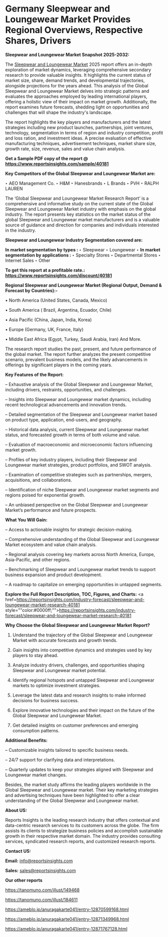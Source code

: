 # Germany Sleepwear and Loungewear Market Provides Regional Overviews, Respective Shares, Drivers

<strong>Sleepwear and Loungewear Market Snapshot 2025-2032:</strong>

The <a href=https://www.reportsinsights.com/sample/40181>Sleepwear and Loungewear Market</a> 2025 report offers an in-depth exploration of market dynamics, leveraging comprehensive secondary research to provide valuable insights. It highlights the current status of market size, share, demand trends, and developmental trajectories, alongside projections for the years ahead. This analysis of the Global Sleepwear and Loungewear Market delves into strategic patterns and evaluates the approaches employed by leading international players, offering a holistic view of their impact on market growth. Additionally, the report examines future forecasts, shedding light on opportunities and challenges that will shape the industry's landscape.

The report highlights the key players and manufacturers and the latest strategies including new product launches, partnerships, joint ventures, technology, segmentation in terms of region and industry competition, profit and loss ration, and investment ideas. A precise evaluation of effective manufacturing techniques, advertisement techniques, market share size, growth rate, size, revenue, sales and value chain analysis.

<strong>Get a Sample PDF copy of the report @ <a href=https://www.reportsinsights.com/sample/40181 style=color:#0000ff;>https://www.reportsinsights.com/sample/40181</a></strong>

<strong>Key Competitors of the Global Sleepwear and Loungewear Market are:</strong>

‣ AEO Management Co.
‣ H&M
‣ Hanesbrands
‣ L Brands
‣ PVH
‣ RALPH LAUREN

The ‘Global Sleepwear and Loungewear Market Research Report’ is a comprehensive and informative study on the current state of the Global Sleepwear and Loungewear Market industry with emphasis on the global industry. The report presents key statistics on the market status of the global Sleepwear and Loungewear market manufacturers and is a valuable source of guidance and direction for companies and individuals interested in the industry.

<strong>Sleepwear and Loungewear Industry Segmentation covered are:</strong>

<strong>In market segmentation by types : </strong>
‣ Sleepwear
‣ Loungewear
‣ 
<strong>In market segmentation by applications : </strong>
‣ Specialty Stores
‣ Departmental Stores
‣ Internet Sales
‣ Other

<strong>To get this report at a profitable rate.: <a href=https://www.reportsinsights.com/discount/40181 style=color:#0000ff;>https://www.reportsinsights.com/discount/40181</a></strong>

<strong>Regional Sleepwear and Loungewear Market (Regional Output, Demand &amp; Forecast by Countries):-</strong>

• North America (United States, Canada, Mexico)

• South America ( Brazil, Argentina, Ecuador, Chile)

• Asia Pacific (China, Japan, India, Korea)

• Europe (Germany, UK, France, Italy)

• Middle East Africa (Egypt, Turkey, Saudi Arabia, Iran) And More.

The research report studies the past, present, and future performance of the global market. The report further analyzes the present competitive scenario, prevalent business models, and the likely advancements in offerings by significant players in the coming years.

<strong>Key Features of the Report:</strong>

– Exhaustive analysis of the Global Sleepwear and Loungewear Market, including drivers, restraints, opportunities, and challenges.

– Insights into Sleepwear and Loungewear market dynamics, including recent technological advancements and innovation trends.

– Detailed segmentation of the Sleepwear and Loungewear market based on product type, application, end-users, and geography.

– Historical data analysis, current Sleepwear and Loungewear market status, and forecasted growth in terms of both volume and value.

– Evaluation of macroeconomic and microeconomic factors influencing market growth.

– Profiles of key industry players, including their Sleepwear and Loungewear market strategies, product portfolios, and SWOT analysis.

– Examination of competitive strategies such as partnerships, mergers, acquisitions, and collaborations.

– Identification of niche Sleepwear and Loungewear market segments and regions poised for exponential growth.

– An unbiased perspective on the Global Sleepwear and Loungewear Market’s performance and future prospects.

<strong>What You Will Gain:</strong>

– Access to actionable insights for strategic decision-making.

– Comprehensive understanding of the Global Sleepwear and Loungewear Market ecosystem and value chain analysis.

– Regional analysis covering key markets across North America, Europe, Asia-Pacific, and other regions.

– Benchmarking of Sleepwear and Loungewear market trends to support business expansion and product development.

– A roadmap to capitalize on emerging opportunities in untapped segments.

<strong>Explore the Full Report Description, TOC, Figures, and Charts:</strong>
<a href=https://reportsinsights.com/industry-forecast/sleepwear-and-loungewear-market-research-40181 style=""color:#0000ff;"">https://reportsinsights.com/industry-forecast/sleepwear-and-loungewear-market-research-40181</a>

<strong>Why Choose the Global Sleepwear and Loungewear Market Report?</strong>

1. Understand the trajectory of the Global Sleepwear and Loungewear Market with accurate forecasts and growth trends.

2. Gain insights into competitive dynamics and strategies used by key players to stay ahead.

3. Analyze industry drivers, challenges, and opportunities shaping Sleepwear and Loungewear market potential.

4. Identify regional hotspots and untapped Sleepwear and Loungewear markets to optimize investment strategies.

5. Leverage the latest data and research insights to make informed decisions for business success.

6. Explore innovative technologies and their impact on the future of the Global Sleepwear and Loungewear Market.

7. Get detailed insights on customer preferences and emerging consumption patterns.

<strong>Additional Benefits:</strong>

– Customizable insights tailored to specific business needs.

– 24/7 support for clarifying data and interpretations.

– Quarterly updates to keep your strategies aligned with Sleepwear and Loungewear market changes.

Besides, the market study affirms the leading players worldwide in the Global Sleepwear and Loungewear market. Their key marketing strategies and advertising techniques have been highlighted to offer a clear understanding of the Global Sleepwear and Loungewear market.

<strong><strong>About US</strong>:</strong>

Reports Insights is the leading research industry that offers contextual and data-centric research services to its customers across the globe. The firm assists its clients to strategize business policies and accomplish sustainable growth in their respective market domain. The industry provides consulting services, syndicated research reports, and customized research reports.

<strong>Contact US:</strong>

<p class=><b>Email:</b> <a href=mailto:info@reportsinsights.com>info@reportsinsights.com</a></p>
<p class=><b>Sales:</b> <a href=mailto:sales@reportsinsights.com>sales@reportsinsights.com</a></p>

<strong>Our other reports</strong>

<a href=https://tanomuno.com/illust/149468>https://tanomuno.com/illust/149468</a>

<a href=https://tanomuno.com/illust/184611>https://tanomuno.com/illust/184611</a>

<a href=https://ameblo.jp/anuragakarte041/entry-12870599168.html>https://ameblo.jp/anuragakarte041/entry-12870599168.html</a>

<a href=https://ameblo.jp/anuragakarte041/entry-12871349968.html>https://ameblo.jp/anuragakarte041/entry-12871349968.html</a>

<a href=https://ameblo.jp/anuragakarte041/entry-12871767128.html>https://ameblo.jp/anuragakarte041/entry-12871767128.html</a>
